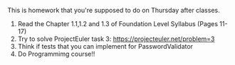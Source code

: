 This is homework that you're supposed to do on Thursday after classes. 

1. Read the Chapter 1.1,1.2 and 1.3 of Foundation Level Syllabus (Pages 11-17)
3. Try to solve ProjectEuler task 3: https://projecteuler.net/problem=3
3. Think if tests that you can implement for PasswordValidator
4. Do Programmimg course!!
